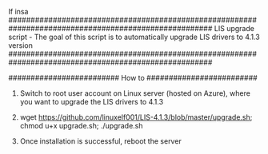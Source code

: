 If insa 
	######################################################################################################
	LIS upgrade script - The goal of this script is to automatically upgrade LIS drivers to 4.1.3 version
	######################################################################################################

#########################
How to
#########################

1) Switch to root user account on Linux server (hosted on Azure), where you want to upgrade the LIS drivers to 4.1.3

2) wget https://github.com/linuxelf001/LIS-4.1.3/blob/master/upgrade.sh; chmod u+x upgrade.sh; ./upgrade.sh

3) Once installation is successful, reboot the server
